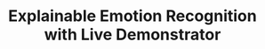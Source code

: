 ---
layout: page
horizontal: true
title: Explainable Emotion Recognition with Live Demonstrator
description: Seminar Project Affective Computing
img: assets/img/emotion_xai.png
redirect: https://github.com/michaelnoi/emotion_xai
importance: 3
category: university
---